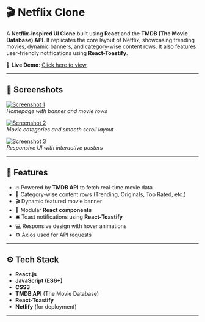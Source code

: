# 🎬 Netflix Clone

A **Netflix-inspired UI Clone** built using **React** and the **TMDB (The Movie Database) API**. It replicates the core layout of Netflix, showcasing trending movies, dynamic banners, and category-wise content rows. It also features user-friendly notifications using **React-Toastify**.

🔗 **Live Demo**: [Click here to view](https://686780ea41b3a696ee5adb3--gregarious-sopapillas-ae4e01.netlify.app/)

---

## 📸 Screenshots

[![Screenshot 1](https://i.postimg.cc/W3kFGtd6/Screenshot-2025-07-09-145955.png)](https://postimg.cc/ftMRZzjJ)  
*Homepage with banner and movie rows*

[![Screenshot 2](https://i.postimg.cc/dQ819b0F/Screenshot-2025-07-09-150010.png)](https://postimg.cc/w3jgqbJ4)  
*Movie categories and smooth scroll layout*

[![Screenshot 3](https://i.postimg.cc/xdK7Z3NX/Screenshot-2025-07-09-150029.png)](https://postimg.cc/qtvjhnLr)  
*Responsive UI with interactive posters*

---

## 🚀 Features

- 🔥 Powered by **TMDB API** to fetch real-time movie data
- 📂 Category-wise content rows (Trending, Originals, Top Rated, etc.)
- 🎬 Dynamic featured movie banner
- 🧩 Modular **React components**
- 🛎️ Toast notifications using **React-Toastify**
- 💻 Responsive design with hover animations
- ⚙️ Axios used for API requests

---

## ⚙️ Tech Stack

- **React.js**
- **JavaScript (ES6+)**
- **CSS3**
- **TMDB API** (The Movie Database)
- **React-Toastify**
- **Netlify** (for deployment)

---



